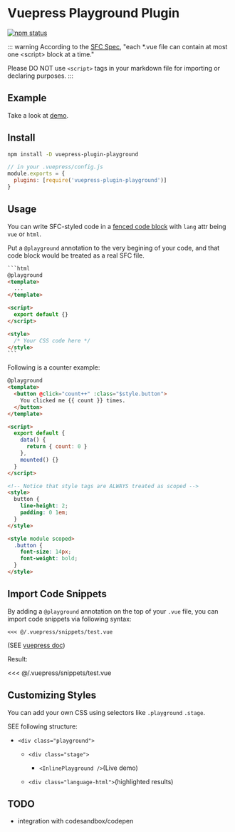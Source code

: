 # Vuepress Playground Plugin

[![npm status](https://img.shields.io/npm/v/vuepress-plugin-playground.svg)](https://www.npmjs.org/package/vuepress-plugin-playground)

::: warning
According to the [SFC Spec](https://vue-loader.vuejs.org/spec.html#script), "each \*.vue file can contain at most one \<script\> block at a time."

Please DO NOT use `<script>` tags in your markdown file for importing or declaring purposes.
:::

## Example

Take a look at [demo](https://github.com/AngusFu/webgl-guide-reading).

## Install

```bash
npm install -D vuepress-plugin-playground
```

```js
// in your .vuepress/config.js
module.exports = {
  plugins: [require('vuepress-plugin-playground')]
}
```

## Usage

You can write SFC-styled code in a [fenced code block](https://spec.commonmark.org/0.28/#fenced-code-blocks) with `lang` attr being `vue` or `html`.

Put a `@playground` annotation to the very begining of your code, and that code block would be treated as a real SFC file.

<!-- prettier-ignore -->
~~~html {2}
```html
@playground
<template>
  ...
</template>

<script>
  export default {}
</script>

<style>
  /* Your CSS code here */
</style>
```
~~~

Following is a counter example:

```html {16}
@playground
<template>
  <button @click="count++" :class="$style.button">
    You clicked me {{ count }} times.
  </button>
</template>

<script>
  export default {
    data() {
      return { count: 0 }
    },
    mounted() {}
  }
</script>

<!-- Notice that style tags are ALWAYS treated as scoped -->
<style>
  button {
    line-height: 2;
    padding: 0 1em;
  }
</style>

<style module scoped>
  .button {
    font-size: 14px;
    font-weight: bold;
  }
</style>
```

## Import Code Snippets

By adding a `@playground` annotation on the top of your `.vue` file, you can import code snippets via following syntax:

```
<<< @/.vuepress/snippets/test.vue
```

(SEE [vuepress doc](https://vuepress.vuejs.org/guide/markdown.html#import-code-snippets))

Result:

<<< @/.vuepress/snippets/test.vue

## Customizing Styles

You can add your own CSS using selectors like `.playground` `.stage`.

SEE following structure:

- `<div class="playground">`

  - `<div class="stage">`

    - `<InlinePlayground />`(Live demo)

  - `<div class="language-html">`(highlighted results)

## TODO

- integration with codesandbox/codepen
